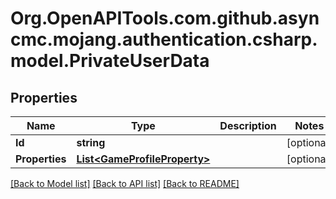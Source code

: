 # Org.OpenAPITools.com.github.asyncmc.mojang.authentication.csharp.model.PrivateUserData
## Properties

Name | Type | Description | Notes
------------ | ------------- | ------------- | -------------
**Id** | **string** |  | [optional] 
**Properties** | [**List&lt;GameProfileProperty&gt;**](GameProfileProperty.md) |  | [optional] 

[[Back to Model list]](../README.md#documentation-for-models) [[Back to API list]](../README.md#documentation-for-api-endpoints) [[Back to README]](../README.md)

